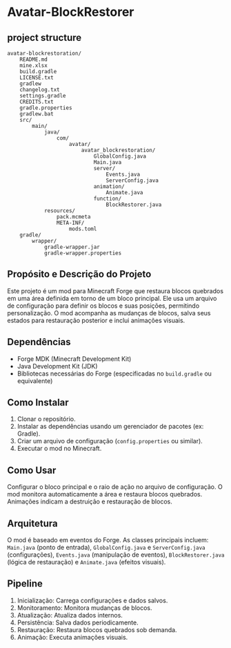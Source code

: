 # Avatar-BlockRestorer                
## project structure
```                    
avatar-blockrestoration/
    README.md
    mine.xlsx
    build.gradle
    LICENSE.txt
    gradlew
    changelog.txt
    settings.gradle
    CREDITS.txt
    gradle.properties
    gradlew.bat
    src/
        main/
            java/
                com/
                    avatar/
                        avatar_blockrestoration/
                            GlobalConfig.java
                            Main.java
                            server/
                                Events.java
                                ServerConfig.java
                            animation/
                                Animate.java
                            function/
                                BlockRestorer.java
            resources/
                pack.mcmeta
                META-INF/
                    mods.toml
    gradle/
        wrapper/
            gradle-wrapper.jar
            gradle-wrapper.properties                
```
## Propósito e Descrição do Projeto

Este projeto é um mod para Minecraft Forge que restaura blocos quebrados em uma área definida em torno de um bloco principal.  Ele usa um arquivo de configuração para definir os blocos e suas posições, permitindo personalização.  O mod acompanha as mudanças de blocos, salva seus estados para restauração posterior e inclui animações visuais.

## Dependências

* Forge MDK (Minecraft Development Kit)
* Java Development Kit (JDK)
* Bibliotecas necessárias do Forge (especificadas no `build.gradle` ou equivalente)

## Como Instalar

1. Clonar o repositório.
2. Instalar as dependências usando um gerenciador de pacotes (ex: Gradle).
3. Criar um arquivo de configuração (`config.properties` ou similar).
4. Executar o mod no Minecraft.

## Como Usar

Configurar o bloco principal e o raio de ação no arquivo de configuração. O mod monitora automaticamente a área e restaura blocos quebrados.  Animações indicam a destruição e restauração de blocos.

## Arquitetura

O mod é baseado em eventos do Forge.  As classes principais incluem: `Main.java` (ponto de entrada), `GlobalConfig.java` e `ServerConfig.java` (configurações), `Events.java` (manipulação de eventos), `BlockRestorer.java` (lógica de restauração) e `Animate.java` (efeitos visuais).

## Pipeline

1.  Inicialização: Carrega configurações e dados salvos.
2.  Monitoramento: Monitora mudanças de blocos.
3.  Atualização: Atualiza dados internos.
4.  Persistência: Salva dados periodicamente.
5.  Restauração: Restaura blocos quebrados sob demanda.
6.  Animação: Executa animações visuais.
                
                